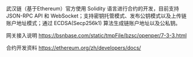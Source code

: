 武汉链（基于Ethereum）官方使用 Solidity 语言进行合约的开发，目前支持 JSON-RPC API 和 WebSocket；支持密钥托管模式、发布公钥模式以及上传链账户地址模式；通过 ECDSA(Secp256k1) 算法生成链账户地址以及公私钥。

网关接入说明
https://bsnbase.com/static/tmpFile/bzsc/openper/7-3-3.html

合约开发资料
https://ethereum.org/zh/developers/docs/

